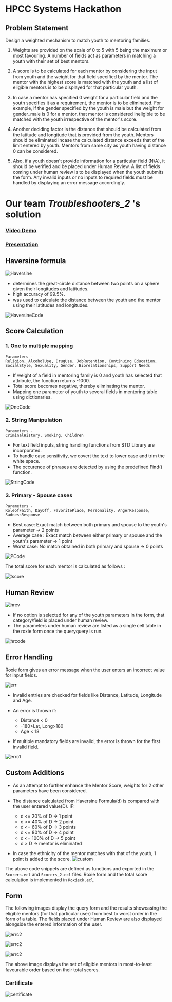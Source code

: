 # HPCC Systems Hackathon

  ## Problem Statement
  
  Design a weighted mechanism to match youth to mentoring families. 
  
1. Weights are provided on the scale of 0 to 5 with 5 being the maximum or most favouring. A number of fields act as parameters in matching a youth with their set of best mentors.

3. A score is to be calculated for each mentor by considering the input from youth and the weight for that field specified by the mentor. The mentor with the highest score is matched with the youth and a list of eligible mentors is to be displayed for that particular youth. 

5. In case a mentor has specified 0 weight for a particular field and the youth specifies it as a requirement, the mentor is to be eliminated. For example, if the gender specified by the youth is male but the weight for gender_male is 0 for a mentor, that mentor is considered ineligible to be matched with the youth irrespective of the mentor's score.

7. Another deciding factor is the distance that should be calculated from the latitude and longitude that is provided from the youth. Mentors should be eliminated incase the calculated distance exceeds that of the limit entered by youth. Mentors from same city as youth having distance 0 can be considered.
 
9. Also, if a youth doesn't provide information for a particular field (N/A), it should be verified and be placed under Human Review. A list of fields coming under human review is to be displayed when the youth submits the form. Any invalid inputs or no inputs to required fields must be handled by displaying an error message accordingly.

# Our team *Troubleshooters_2* 's solution

### [Video Demo](https://youtu.be/S4ZRp5gYPaU)
### [Presentation](https://www.canva.com/design/DAFGf9MS1LI/PFJqBWmPJ64xswSXol7iqg/view?utm_content=DAFGf9MS1LI&utm_campaign=designshare&utm_medium=link2&utm_source=sharebutton)

## Haversine formula

![Haversine](images/Haversine.png)

- determines the great-circle distance between two points on a sphere given their longitudes and latitudes.
- high accuracy of 99.5%.
- was used to calculate the distance between the youth and the mentor using their latitudes and longitudes.

![HaversineCode](images/HaversineCode.png)

## Score Calculation
### 1. One to multiple mapping
    Parameters -
    Religion, AlcoholUse, DrugUse, JobRetention, Continuing Education, SocialStyle, Sexuality, Gender, Biorelationships, Support Needs
- If weight of a field in mentoring family is 0 and youth has selected that attribute, the function returns -1000.
- Total score becomes negative, thereby eliminating the mentor.
- Mapping one parameter of youth to several fields in mentoring table using dictionaries.

![OneCode](images/OneCode.png)

### 2. String Manipulation
    Parameters -
    CriminalHistory, Smoking, Children
- For text field inputs, string handling functions from STD Library are incorporated. 
- To handle case sensitivity, we covert the text to lower case and trim the white space.
- The occurence of phrases are detected by using the predefined Find() function.

![StringCode](images/StringCode.png)

### 3. Primary - Spouse cases
    Parameters -
    RoleofFaith, DayOff, FavoritePlace, Personality, AngerResponse, SadnessResponse
- Best case: Exact match between both primary and spouse to the youth's parameter -> 2 points
- Average case : Exact match between either primary or spouse and the youth's parameter -> 1 point
- Worst case: No match obtained in both primary and spouse -> 0 points

![PCode](images/PCode.png)

The total score for each mentor is calculated as follows :

![tscore](images/tscore.png)

## Human Review

![hrev](images/hrev.png)

- If no option is selected for any of the youth parameters in the form, that category/field is placed under human review.
- The parameters under human review are listed as a single cell table in the roxie form once the queryquery is run.

![hrcode](images/hrcode.png)

## Error Handling

Roxie form gives an error message when the user enters an incorrect value for input fields.

![err](images/err.png)

- Invalid entries are checked for fields like Distance,  Latitude, Longitude and Age.
- An error is thrown if:
  - Distance < 0 
  - -180>Lat, Long>180
  - Age < 18
 
- If multiple mandatory fields  are invalid, the error is thrown for the first invalid field. 

![errc1](images/errc1.png)
  
## Custom Additions

- As an attempt to further enhance the Mentor Score, weights for 2 other parameters have been considered.
- The distance calculated from Haversine Formula(d) is compared with the user entered value(D). IF:
  - d <= 20% of D -> 1 point
  - d <= 40% of D -> 2 point
  - d <= 60% of D -> 3 points
  - d <= 80% of D -> 4 point
  - d <= 100% of D -> 5 point
  - d > D -> mentor is eliminated
 
- In case the ethnicity of the mentor matches with that of the youth, 1 point is added to the score.
![custom](images/custom.png)

The above code snippets are defined as functions and exported in the ```Scorers.ecl``` and ```Scorers_2.ecl``` files.
Roxie form and the total score calculation is implemented in ```Roxieck.ecl```.

## Form
  The following images display the query form and the results showcasing the eligible mentors (for that particular user) from best to worst order in the  form of a table.
  The fields placed under Human Review are also displayed alongside the entered information of the user.
  
![errc2](images/f1.png)

![errc2](images/f3.png)

![errc2](images/f2.png)

The above image displays the set of eligible mentors in most-to-least favourable order based on their total scores.

### Certificate
![certificate](images/cert.png)
